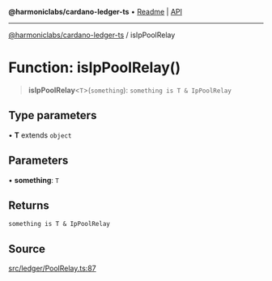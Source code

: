 **@harmoniclabs/cardano-ledger-ts** • [Readme](../Introduction) \| [API](../globals)

***

[@harmoniclabs/cardano-ledger-ts](../Introduction) / isIpPoolRelay

# Function: isIpPoolRelay()

> **isIpPoolRelay**\<`T`\>(`something`): `something is T & IpPoolRelay`

## Type parameters

• **T** extends `object`

## Parameters

• **something**: `T`

## Returns

`something is T & IpPoolRelay`

## Source

[src/ledger/PoolRelay.ts:87](https://github.com/HarmonicLabs/cardano-ledger-ts/blob/d1659b0/src/ledger/PoolRelay.ts#L87)
